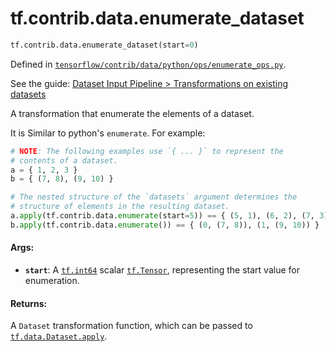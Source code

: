 <div itemscope itemtype="http://developers.google.com/ReferenceObject">
<meta itemprop="name" content="tf.contrib.data.enumerate_dataset" />
</div>

# tf.contrib.data.enumerate_dataset

``` python
tf.contrib.data.enumerate_dataset(start=0)
```



Defined in [`tensorflow/contrib/data/python/ops/enumerate_ops.py`](https://www.tensorflow.org/code/tensorflow/contrib/data/python/ops/enumerate_ops.py).

See the guide: [Dataset Input Pipeline > Transformations on existing datasets](../../../../../api_guides/python/input_dataset.md#Transformations_on_existing_datasets)

A transformation that enumerate the elements of a dataset.

It is Similar to python's `enumerate`.
For example:

```python
# NOTE: The following examples use `{ ... }` to represent the
# contents of a dataset.
a = { 1, 2, 3 }
b = { (7, 8), (9, 10) }

# The nested structure of the `datasets` argument determines the
# structure of elements in the resulting dataset.
a.apply(tf.contrib.data.enumerate(start=5)) == { (5, 1), (6, 2), (7, 3) }
b.apply(tf.contrib.data.enumerate()) == { (0, (7, 8)), (1, (9, 10)) }
```

#### Args:

* <b>`start`</b>: A <a href="../../../tf/int64.md"><code>tf.int64</code></a> scalar <a href="../../../tf/Tensor.md"><code>tf.Tensor</code></a>, representing the start
    value for enumeration.


#### Returns:

A `Dataset` transformation function, which can be passed to
<a href="../../../tf/data/Dataset.md#apply"><code>tf.data.Dataset.apply</code></a>.